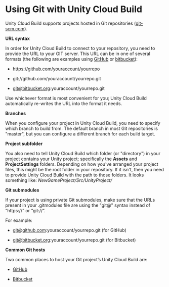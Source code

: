 # Using Git with Unity Cloud Build

Unity Cloud Build supports projects hosted in Git repositories ([git-scm.com](https://git-scm.com/])).

**URL syntax**

In order for Unity Cloud Build to connect to your repository, you need to provide the URL to your GIT server. This URL can be in one of several formats (the following are examples using [GitHub](https://github.com) or [bitbucket](https://bitbucket.org)): 

* https://github.com/youraccount/yourrepo

* git://github.com/youraccount/yourrepo.git

* git@bitbucket.org:youraccount/yourrepo.git

Use whichever format is most convenient for you; Unity Cloud Build automatically re-writes the URL into the format it needs.

**Branches**

When you configure your project in Unity Cloud Build, you need to specify which branch to build from. The default branch in most Git repositories is "master", but you can configure a different branch for each build target.

**Project subfolder**

You also need to tell Unity Cloud Build which folder (or "directory") in your project contains your Unity project; specifically the __Assets__ and __ProjectSettings__ folders. Depending on how you've arranged your project files, this might be the root folder in your repository. If it isn't, then you need to provide Unity Cloud Build with the path to those folders. It looks something like: _NewGameProject/Src/UnityProject/_

**Git submodules**

If your project is using private Git submodules, make sure that the URLs present in your .gitmodules file are using the "git@" syntax instead of “https://” or “git://”. 

For example: 

* git@github.com:youraccount/yourrepo.git (for GitHub)


* git@bitbucket.org:youraccount/yourrepo.git (for Bitbucket)

**Common Git hosts**

Two common places to host your Git project’s Unity Cloud Build are:

* [GitHub](UnityCloudBuildVcsGitHub)

* [Bitbucket](UnityCloudBuildVcsBitbucket)
